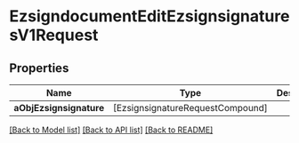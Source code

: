 # EzsigndocumentEditEzsignsignaturesV1Request

## Properties
Name | Type | Description | Notes
------------ | ------------- | ------------- | -------------
**aObjEzsignsignature** | [EzsignsignatureRequestCompound] |  | 

[[Back to Model list]](../README.md#documentation-for-models) [[Back to API list]](../README.md#documentation-for-api-endpoints) [[Back to README]](../README.md)


